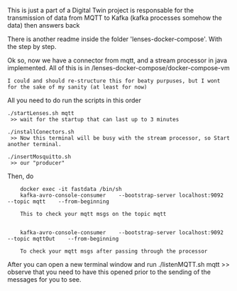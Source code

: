 This is just a part of a Digital Twin project is responsable for the transmission of data from MQTT to Kafka (kafka processes somehow the data) then answers back

There is another readme inside the folder 'lenses-docker-compose'. With the step by step.

Ok so, now we have a connector from mqtt, and a stream processor in java implemented. All of this is in
/lenses-docker-compose/docker-compose-vm

	I could and should re-structure this for beaty purpuses, but I wont for the sake of my sanity (at least for now)
	
All you need to do run the scripts in this order

	./startLenses.sh mqtt
	 >> wait for the startup that can last up to 3 minutes	

	./installConectors.sh
	 >> Now this terminal will be busy with the stream processor, so Start another terminal.	 

	./insertMosquitto.sh
	 >> our "producer"
	 
	 

Then, do

		docker exec -it fastdata /bin/sh
		kafka-avro-console-consumer    --bootstrap-server localhost:9092    --topic mqtt    --from-beginning
		
		This to check your mqtt msgs on the topic mqtt
		
		
		kafka-avro-console-consumer    --bootstrap-server localhost:9092    --topic mqttOut    --from-beginning
		
		To check your mqtt msgs after passing through the processor
		

After you can open a new terminal window and run
	./listenMQTT.sh mqtt
	>> observe that you need to have this opened prior to the sending of the messages for you to see.
